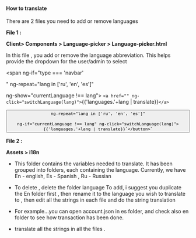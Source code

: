 #### How to translate

There are 2 files you need to add or remove languages

**File 1 :**

**Client> Components > Language-picker > Language-picker.html**

In this file , you add or remove the language abbreviation. This helps provide the dropdown for the user/admin to select

<!-- Edit line 4 and 13 to add new languages on dropdown -->

<span ng-if="type === 'navbar'

" ng-repeat="lang in ['ru', 'en', 'es']"

ng-show="currentLanguage !== lang">
    `<a href="" ng-click="switchLanguage(lang)">`{{'languages.'+lang | translate}}`</a>`

<div ng-if="type === 'settings'" class="btn-group">
    <button class="btn btn-default"

    ng-repeat="lang in ['ru', 'en', 'es']"

    ng-if="currentLanguage !== lang" ng-click="switchLanguage(lang)">{{'languages.'+lang | translate}}`</button>`

</div>

**File 2 :**

 **Assets > i18n**

* This folder contains the variables needed to translate. It has been grouped into folders, each containing the language.
  Currently, we have En - english, Es - Spanish , Ru - Russian
* To delete , delete the folder language
  To add, i suggest you duplicate the En folder first , then rename it to the language you wish to translate to ,
  then edit all the strings in each file and do the string translation

* For example...you can open account.json in es folder, and check also  en folder to see how transaction has been done.
* translate all the strings in all the files .
